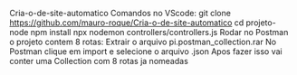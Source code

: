 
Cria-o-de-site-automatico
Comandos no VScode:
git clone https://github.com/mauro-roque/Cria-o-de-site-automatico
cd projeto-node
npm install
npx nodemon controllers/controllers.js
Rodar no Postman o projeto contem 8 rotas:
Extrair o arquivo pi.postman_collection.rar
No Postman clique em import e selecione o arquivo .json
Apos fazer isso vai conter uma Collection com 8 rotas ja nomeadas
